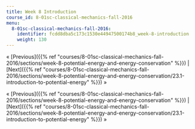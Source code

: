 ```yaml
---
title: Week 8 Introduction
course_id: 8-01sc-classical-mechanics-fall-2016
menu:
  8-01sc-classical-mechanics-fall-2016:
    identifier: fcdd8dba5c173c1530e44947500174b8_week-8-introduction
    weight: 130
---
```

« [Previous]({{% ref "courses/8-01sc-classical-mechanics-fall-2016/sections/week-8-potential-energy-and-energy-conservation" %}}) | [Next]({{% ref "courses/8-01sc-classical-mechanics-fall-2016/sections/week-8-potential-energy-and-energy-conservation/23.1-introduction-to-potential-energy" %}}) »

« [Previous]({{% ref "courses/8-01sc-classical-mechanics-fall-2016/sections/week-8-potential-energy-and-energy-conservation" %}}) | [Next]({{% ref "courses/8-01sc-classical-mechanics-fall-2016/sections/week-8-potential-energy-and-energy-conservation/23.1-introduction-to-potential-energy" %}}) »